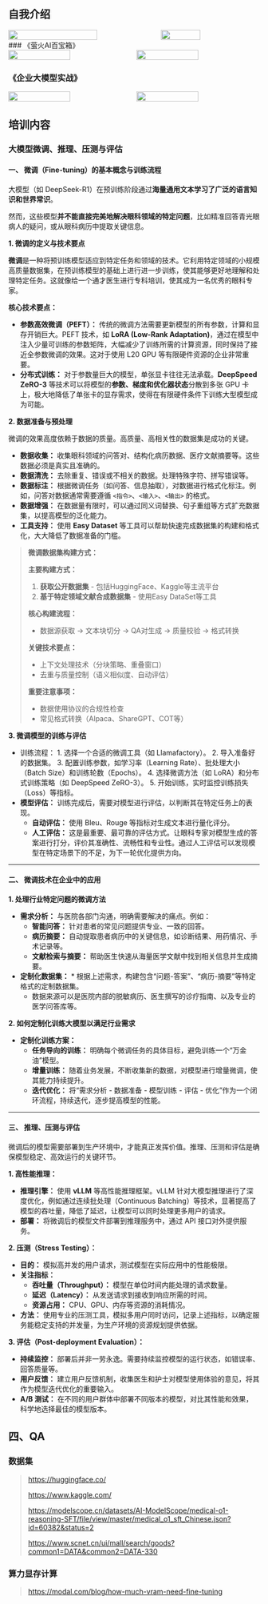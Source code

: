 ## 自我介绍

<div style="display: flex; gap: 10px;">
  <img src="https://cdn.jsdelivr.net/gh/Fly0905/note-picture@main/imag/202508091136542.png" style="width: 60%; height: auto;">
  <img src="https://cdn.jsdelivr.net/gh/Fly0905/note-picture@main/imag/202508091123568.jpg" style="width: 40%; height: auto;">
</div>
### 《萤火AI百宝箱》

<div style="display: flex; gap: 10px;">
  <img src="https://cdn.jsdelivr.net/gh/Fly0905/note-picture@main/imag/202508091509667.png" style="width: 50%; height: auto;">
  <img src="https://cdn.jsdelivr.net/gh/Fly0905/note-picture@main/imag/202508091510436.png" style="width: 50%; height: auto;">
</div>


### 《企业大模型实战》

<div style="display: flex; gap: 10px;"> <img src="https://cdn.jsdelivr.net/gh/Fly0905/note-picture@main/imag/202508091123923.jpg" style="width: 50%;  height: auto;"> <img src="https://cdn.jsdelivr.net/gh/Fly0905/note-picture@main/imag/202508091123483.jpg" style="width: 50%;  height: auto;">  </div> 



## 培训内容

### 大模型微调、推理、压测与评估

#### 一、 微调（Fine-tuning）的基本概念与训练流程

大模型（如 DeepSeek-R1）在预训练阶段通过**海量通用文本学习了广泛的语言知识和世界常识**。

然而，这些模型**并不能直接完美地解决眼科领域的特定问题**，比如精准回答青光眼病人的疑问，或从眼科病历中提取关键信息。

**1. 微调的定义与技术要点**

**微调**是一种将预训练模型适应到特定任务和领域的技术。它利用特定领域的小规模高质量数据集，在预训练模型的基础上进行进一步训练，使其能够更好地理解和处理特定任务。这就像给一个通才医生进行专科培训，使其成为一名优秀的眼科专家。

**核心技术要点：**

- **参数高效微调（PEFT）：** 传统的微调方法需要更新模型的所有参数，计算和显存开销巨大。PEFT 技术，如 **LoRA (Low-Rank Adaptation)**，通过在模型中注入少量可训练的参数矩阵，大幅减少了训练所需的计算资源，同时保持了接近全参数微调的效果。这对于使用 L20 GPU 等有限硬件资源的企业非常重要。
- **分布式训练：** 对于参数量巨大的模型，单张显卡往往无法承载。**DeepSpeed ZeRO-3** 等技术可以将模型的**参数、梯度和优化器状态**分散到多张 GPU 卡上，极大地降低了单张卡的显存需求，使得在有限硬件条件下训练大型模型成为可能。

**2. 数据准备与预处理**

微调的效果高度依赖于数据的质量。高质量、高相关性的数据集是成功的关键。

- **数据收集：** 收集眼科领域的问答对、结构化病历数据、医疗文献摘要等。这些数据必须是真实且准确的。
- **数据清洗：** 去除重复、错误或不相关的数据。处理特殊字符、拼写错误等。
- **数据标注：** 根据微调任务（如问答、信息抽取），对数据进行格式化标注。例如，问答对数据通常需要遵循 `<指令>`、`<输入>`、`<输出>` 的格式。
- **数据增强：** 在数据量有限时，可以通过同义词替换、句子重组等方式扩充数据集，以提高模型的泛化能力。
- **工具支持：** 使用 **Easy Dataset** 等工具可以帮助快速完成数据集的构建和格式化，大大降低了数据准备的门槛。

> **微调数据集构建方式：**
>
> **主要构建方式：**
>
> 1. **获取公开数据集** - 包括HuggingFace、Kaggle等主流平台
> 2. **基于特定领域文献合成数据集** - 使用Easy DataSet等工具
>
> **核心构建流程：**
>
> - 数据源获取 → 文本块切分 → QA对生成 → 质量校验 → 格式转换
>
> **关键技术要点：**
>
> - 上下文处理技术（分块策略、重叠窗口）
> - 去重与质量控制（语义相似度、自动评估）
>
> **重要注意事项：**
>
> - 数据使用协议的合规性检查
> - 常见格式转换（Alpaca、ShareGPT、COT等）

**3. 微调模型的训练与评估**

- 训练流程： 1.  选择一个合适的微调工具（如 Llamafactory）。
  2. 导入准备好的数据集。
  3. 配置训练参数，如学习率（Learning Rate）、批处理大小（Batch Size）和训练轮数（Epochs）。
  4. 选择微调方法（如 LoRA）和分布式训练策略（如 DeepSpeed ZeRO-3）。
  5. 开始训练，实时监控训练损失（Loss）等指标。
- **模型评估：** 训练完成后，需要对模型进行评估，以判断其在特定任务上的表现。
  - **自动评估：** 使用 Bleu、Rouge 等指标对生成文本进行量化评分。
  - **人工评估：** 这是最重要、最可靠的评估方式。让眼科专家对模型生成的答案进行打分，评价其准确性、流畅性和专业性。通过人工评估可以发现模型在特定场景下的不足，为下一轮优化提供方向。

------

#### 二、 微调技术在企业中的应用

**1. 处理行业特定问题的微调方法**

- **需求分析：** 与医院各部门沟通，明确需要解决的痛点。例如：
  - **智能问答：** 针对患者的常见问题提供专业、一致的回答。
  - **病历摘要：** 自动提取患者病历中的关键信息，如诊断结果、用药情况、手术记录等。
  - **文献检索与摘要：** 帮助医生快速从海量医学文献中找到相关信息并生成摘要。
- **定制化数据集：** * 根据上述需求，构建包含“问题-答案”、“病历-摘要”等特定格式的定制数据集。
  - 数据来源可以是医院内部的脱敏病历、医生撰写的诊疗指南、以及专业的医学问答库等。

**2. 如何定制化训练大模型以满足行业需求**

- **定制化训练方案：**
  - **任务导向的训练：** 明确每个微调任务的具体目标，避免训练一个“万金油”模型。
  - **增量训练：** 随着业务发展，不断收集新的数据，对模型进行增量微调，使其能力持续提升。
  - **迭代优化：** 将“需求分析 - 数据准备 - 模型训练 - 评估 - 优化”作为一个闭环流程，持续迭代，逐步提高模型的性能。

------

#### 三、 推理、压测与评估

微调后的模型需要部署到生产环境中，才能真正发挥价值。推理、压测和评估是确保模型稳定、高效运行的关键环节。

**1. 高性能推理：**

- **推理引擎：** 使用 **vLLM** 等高性能推理框架。vLLM 针对大模型推理进行了深度优化，例如通过连续批处理（Continuous Batching）等技术，显著提高了模型的吞吐量，降低了延迟，让模型可以同时处理更多用户的请求。
- **部署：** 将微调后的模型文件部署到推理服务中，通过 API 接口对外提供服务。

**2. 压测（Stress Testing）：**

- **目的：** 模拟高并发的用户请求，测试模型在实际应用中的性能极限。
- **关注指标：**
  - **吞吐量（Throughput）：** 模型在单位时间内能处理的请求数量。
  - **延迟（Latency）：** 从发送请求到接收到响应所需的时间。
  - **资源占用：** CPU、GPU、内存等资源的消耗情况。
- **方法：** 使用专业的压测工具，模拟多用户同时访问，记录上述指标，以确定服务能稳定支持的并发量，为生产环境的资源规划提供依据。

**3. 评估（Post-deployment Evaluation）：**

- **持续监控：** 部署后并非一劳永逸。需要持续监控模型的运行状态，如错误率、回答质量等。
- **用户反馈：** 建立用户反馈机制，收集医生和护士对模型使用体验的意见，将其作为模型迭代优化的重要输入。
- **A/B 测试：** 在不同的用户群体中部署不同版本的模型，对比其性能和效果，科学地选择最佳的模型版本。

## 四、QA

### 数据集

> https://huggingface.co/
>
> https://www.kaggle.com/
>
> https://modelscope.cn/datasets/AI-ModelScope/medical-o1-reasoning-SFT/file/view/master/medical_o1_sft_Chinese.json?id=60382&status=2
>
> https://www.scnet.cn/ui/mall/search/goods?common1=DATA&common2=DATA-330

### 算力显存计算

> https://modal.com/blog/how-much-vram-need-fine-tuning